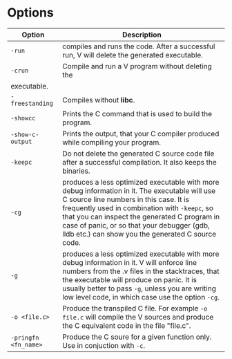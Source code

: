 
# Options

| Option | Description |
| --- | --- |
| `-run` | compiles and runs the code. After a successful run, V will delete the generated executable. |
| `-crun` | Compile and run a V program without deleting the
   executable. |
| `-freestanding` | Compiles without **libc**. |
| `-showcc` | Prints the C command that is used to build the program. |
| `-show-c-output` | Prints the output, that your C compiler produced while compiling your program. |
| `-keepc` | Do not delete the generated C source code file after a successful compilation. It also keeps the binaries. |
| `-cg` | produces a less optimized executable with more debug information in it. The executable will use C source line numbers in this case. It is frequently used in combination with `-keepc`, so that you can inspect the generated C program in case of panic, or so that your debugger (gdb, lldb etc.) can show you the generated C source code. |
| `-g` | produces a less optimized executable with more debug information in it. V will enforce line numbers from the .v files in the stacktraces, that the executable will produce on panic. It is usually better to pass `-g`, unless you are writing low level code, in which case use the option `-cg`. |
| `-o <file.c>` | Produce the transpiled C file. For example `-o file.c` will compile the V sources and produce the C equivalent code in the file "file.c". |
| `-pringfn <fn_name>` | Produce the C soure for a given function only. Use in conjuction with `-c`. |



